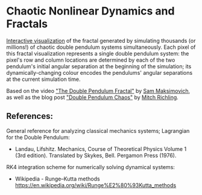 # Chaotic Nonlinear Dynamics and Fractals

[Interactive visualization](https://marl0ny.github.io/fractals-classical-mechanics) of the fractal generated by simulating thousands (or millions!) of chaotic double pendulum systems simultaneously. Each pixel of this fractal visualization represents a single double pendulum system: the pixel's row and column locations are determined by each of the two pendulum's initial angular separation at the beginning of the simulation; its dynamically-changing colour encodes the pendulums' angular separations at the current simulation time.

Based on the video ["The Double Pendulum Fractal"](https://www.youtube.com/watch?v=n7JK4Ht8k8M") by [Sam Maksimovich](https://github.com/maksimovichsam), as well as the blog post ["Double Pendulum Chaos"](https://www.mitchr.me/SS/doublePendulum/index.html) by [Mitch Richling](https://github.com/richmit).

## References:

General reference for analyzing classical mechanics systems; Lagrangian for the Double Pendulum:

 - Landau, Lifshitz. Mechanics, Course of Theoretical Physics Volume 1 (3rd edition). Translated by Skykes, Bell. Pergamon Press (1976).

RK4 integration scheme for numerically solving dynamical systems:

 - Wikipedia - Runge–Kutta methods https://en.wikipedia.org/wiki/Runge%E2%80%93Kutta_methods